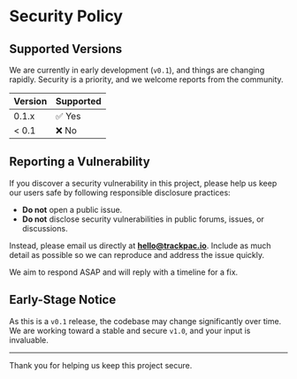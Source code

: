 # Security Policy

## Supported Versions

We are currently in early development (`v0.1`), and things are changing rapidly. Security is a priority, and we welcome reports from the community.

| Version | Supported          |
| ------- | ------------------ |
| 0.1.x   | ✅ Yes              |
| < 0.1   | ❌ No               |

## Reporting a Vulnerability

If you discover a security vulnerability in this project, please help us keep our users safe by following responsible disclosure practices:

- **Do not** open a public issue.
- **Do not** disclose security vulnerabilities in public forums, issues, or discussions.

Instead, please email us directly at **hello@trackpac.io**. Include as much detail as possible so we can reproduce and address the issue quickly.

We aim to respond ASAP and will reply with a timeline for a fix.

## Early-Stage Notice

As this is a `v0.1` release, the codebase may change significantly over time. We are working toward a stable and secure `v1.0`, and your input is invaluable.

---

Thank you for helping us keep this project secure.
